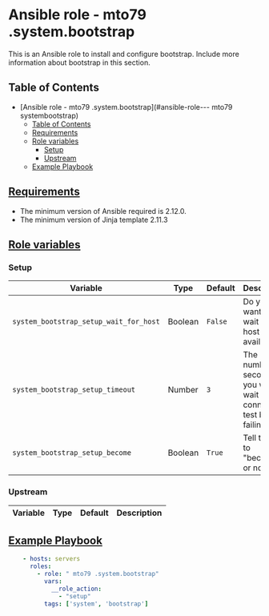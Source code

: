 # Ansible role -  mto79 .system.bootstrap

This is an Ansible role to install and configure bootstrap.
Include more information about bootstrap in this section.

Table of Contents
-----------------

- [Ansible role -  mto79 .system.bootstrap](#ansible-role--- mto79 systembootstrap)
  - [Table of Contents](#table-of-contents)
  - [Requirements](#requirements)
  - [Role variables](#role-variables)
    - [Setup](#setup)
    - [Upstream](#upstream)
  - [Example Playbook](#example-playbook)

## [Requirements](#requirements)

- The minimum version of Ansible required is 2.12.0.
- The minimum version of Jinja template 2.11.3

## [Role variables](#role-variables)

### Setup

| Variable | Type | Default | Description |
| -------- | ---- | ------- | ----------- |
| `system_bootstrap_setup_wait_for_host` | Boolean | `False` | Do you want to wait for the host to be available?
| `system_bootstrap_setup_timeout`  | Number | `3` | The number of seconds you want to wait during connection test before failing..
| `system_bootstrap_setup_become` | Boolean   | `True` | Tell the role to "become" or not..

### Upstream

| Variable | Type | Default | Description |
| -------- | ---- | ------- | ----------- |

## [Example Playbook](#example-playbook)

```yaml
    - hosts: servers
      roles:
        - role: " mto79 .system.bootstrap"
          vars:
            __role_action:
              - "setup"
          tags: ['system', 'bootstrap']

```
